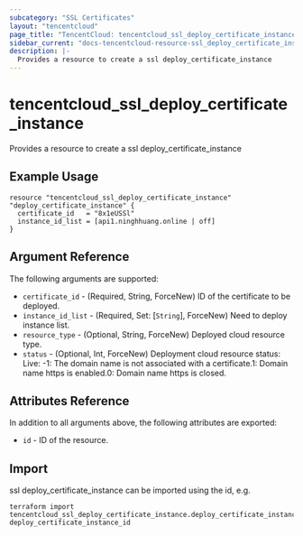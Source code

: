 ```yaml
---
subcategory: "SSL Certificates"
layout: "tencentcloud"
page_title: "TencentCloud: tencentcloud_ssl_deploy_certificate_instance"
sidebar_current: "docs-tencentcloud-resource-ssl_deploy_certificate_instance"
description: |-
  Provides a resource to create a ssl deploy_certificate_instance
---
```


# tencentcloud_ssl_deploy_certificate_instance

Provides a resource to create a ssl deploy_certificate_instance

## Example Usage

```hcl
resource "tencentcloud_ssl_deploy_certificate_instance" "deploy_certificate_instance" {
  certificate_id   = "8x1eUSSl"
  instance_id_list = [api1.ninghhuang.online | off]
}
```

## Argument Reference

The following arguments are supported:

* `certificate_id` - (Required, String, ForceNew) ID of the certificate to be deployed.
* `instance_id_list` - (Required, Set: [`String`], ForceNew) Need to deploy instance list.
* `resource_type` - (Optional, String, ForceNew) Deployed cloud resource type.
* `status` - (Optional, Int, ForceNew) Deployment cloud resource status: Live: -1: The domain name is not associated with a certificate.1:  Domain name https is enabled.0:  Domain name https is closed.

## Attributes Reference

In addition to all arguments above, the following attributes are exported:

* `id` - ID of the resource.



## Import

ssl deploy_certificate_instance can be imported using the id, e.g.

```
terraform import tencentcloud_ssl_deploy_certificate_instance.deploy_certificate_instance deploy_certificate_instance_id
```

